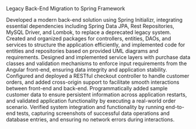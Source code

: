 Legacy Back-End Migration to Spring Framework

Developed a modern back-end solution using Spring Initializr, integrating essential dependencies including Spring Data JPA, Rest Repositories, MySQL Driver, and Lombok, to replace a deprecated legacy system.
Created and organized packages for controllers, entities, DAOs, and services to structure the application efficiently, and implemented code for entities and repositories based on provided UML diagrams and requirements.
Designed and implemented service layers with purchase data classes and validation mechanisms to enforce input requirements from the Angular front-end, ensuring data integrity and application stability.
Configured and deployed a RESTful checkout controller to handle customer orders, and added cross-origin support to facilitate smooth interactions between front-end and back-end.
Programmatically added sample customer data to ensure persistent information across application restarts, and validated application functionality by executing a real-world order scenario.
Verified system integration and functionality by running end-to-end tests, capturing screenshots of successful data operations and database entries, and ensuring no network errors during interactions.
